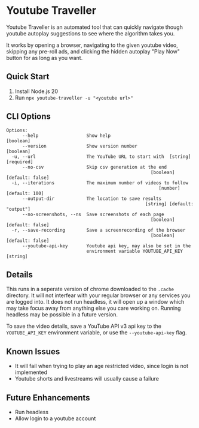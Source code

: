 # Youtube Traveller

Youtube Traveller is an automated tool that can quickly navigate though youtube autoplay suggestions to see where the algorithm takes you.

It works by opening a browser, navigating to the given youtube video, skipping any pre-roll ads, and clicking the hidden autoplay "Play Now" button for as long as you want.

## Quick Start
1. Install Node.js 20
2. Run `npx youtube-traveller -u "<youtube url>"`

## CLI Options
```
Options:
      --help                  Show help                                [boolean]
      --version               Show version number                      [boolean]
  -u, --url                   The YouTube URL to start with  [string] [required]
      --no-csv                Skip csv generation at the end
                                                      [boolean] [default: false]
  -i, --iterations            The maximum number of videos to follow
                                                         [number] [default: 100]
      --output-dir            The location to save results
                                                    [string] [default: "output"]
      --no-screenshots, --ns  Save screenshots of each page
                                                      [boolean] [default: false]
  -r, --save-recording        Save a screenrecording of the browser
                                                      [boolean] [default: false]
      --youtube-api-key       Youtube api key, may also be set in the
                              environment variable YOUTUBE_API_KEY      [string]

```

## Details
This runs in a seperate version of chrome downloaded to the `.cache` directory. It will not interfear with your regular browser or any services you are logged into. It does not run headless, it will open up a window which may take focus away from anything else you care working on. Running headless may be possible in a future version.

To save the video details, save a YouTube API v3 api key to the `YOUTUBE_API_KEY` environment variable, or use the `--youtube-api-key` flag.

## Known Issues
* It will fail when trying to play an age restricted video, since login is not implemented
* Youtube shorts and livestreams will usually cause a failure

## Future Enhancements
* Run headless
* Allow login to a youtube account
